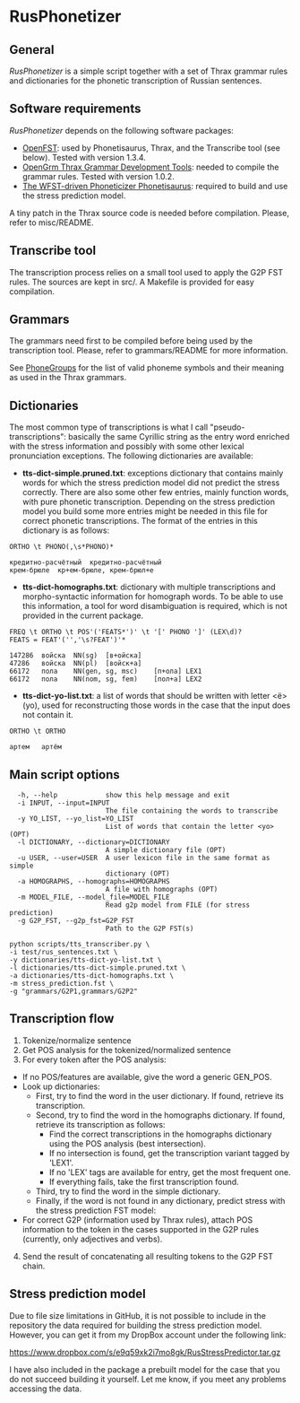 # RusPhonetizer

## General

*RusPhonetizer* is a simple script together with a set of Thrax grammar rules and dictionaries for the phonetic transcription of Russian sentences.

## Software requirements

*RusPhonetizer* depends on the following software packages:

- [OpenFST](http://www.openfst.org/twiki/bin/view/FST/WebHome): used by Phonetisaurus, Thrax, and the Transcribe tool (see below). Tested with version 1.3.4.
- [OpenGrm Thrax Grammar Development Tools](http://openfst.cs.nyu.edu/twiki/bin/view/GRM/Thrax): needed to compile the grammar rules. Tested with version 1.0.2.
- [The WFST-driven Phoneticizer Phonetisaurus](https://github.com/JosefNovak/Phonetisaurus): required to build and use the stress prediction model.

A tiny patch in the Thrax source code is needed before compilation. Please, refer to misc/README.

## Transcribe tool

The transcription process relies on a small tool used to apply the G2P FST rules. The sources are kept in src/. A Makefile is provided for easy compilation.

## Grammars

The grammars need first to be compiled before being used by the transcription tool. Please, refer to grammars/README for more information.

See [PhoneGroups](https://github.com/wilpert/PhoneGroups/blob/master/tables/YANDEX/map_YANDEX-ttssampa_ru-RU.dat) for the list of valid phoneme symbols and their meaning as used in the Thrax grammars.

## Dictionaries

The most common type of transcriptions is what I call "pseudo-transcriptions": basically the same Cyrillic string as the entry word enriched with the stress information and possibly with some other lexical pronunciation exceptions. The following dictionaries are available:

- **tts-dict-simple.pruned.txt**: exceptions dictionary that contains mainly words for which the stress prediction model did not predict the stress correctly. There are also some other few entries, mainly function words, with pure phonetic transcription. Depending on the stress prediction model you build some more entries might be needed in this file for correct phonetic transcriptions. The format of the entries in this dictionary is as follows:

```
ORTHO \t PHONO(,\s*PHONO)*

кредитно-расчётный	кредитно-расчётный
крем-брюле	кр+ем-брюле, крем-брюл+е
```

- **tts-dict-homographs.txt**: dictionary with multiple transcriptions and morpho-syntactic information for homograph words. To be able to use this information, a tool for word disambiguation is required, which is not provided in the current package.

```
FREQ \t ORTHO \t POS'('FEATS*')' \t '[' PHONO ']' (LEX\d)?
FEATS = FEAT'('','\s?FEAT')'*

147286	войска	NN(sg)	[в+ойска]
47286	войска	NN(pl)	[войск+а]
66172	пола	NN(gen, sg, msc)	[п+ола] LEX1
66172	пола	NN(nom, sg, fem)	[пол+а] LEX2
```

- **tts-dict-yo-list.txt**: a list of words that should be written with letter <ё> (yo), used for reconstructing those words in the case that the input does not contain it.

```
ORTHO \t ORTHO

артем	артём
```

## Main script options

```AsciiDoc
  -h, --help            show this help message and exit
  -i INPUT, --input=INPUT
                        The file containing the words to transcribe
  -y YO_LIST, --yo_list=YO_LIST
                        List of words that contain the letter <yo> (OPT)
  -l DICTIONARY, --dictionary=DICTIONARY
                        A simple dictionary file (OPT)
  -u USER, --user=USER  A user lexicon file in the same format as simple
                        dictionary (OPT)
  -a HOMOGRAPHS, --homographs=HOMOGRAPHS
                        A file with homographs (OPT)
  -m MODEL_FILE, --model_file=MODEL_FILE
                        Read g2p model from FILE (for stress prediction)
  -g G2P_FST, --g2p_fst=G2P_FST
                        Path to the G2P FST(s)

python scripts/tts_transcriber.py \
-i test/rus_sentences.txt \
-y dictionaries/tts-dict-yo-list.txt \
-l dictionaries/tts-dict-simple.pruned.txt \
-a dictionaries/tts-dict-homographs.txt \
-m stress_prediction.fst \
-g "grammars/G2P1,grammars/G2P2"
```

## Transcription flow

1. Tokenize/normalize sentence
2. Get POS analysis for the tokenized/normalized sentence
3. For every token after the POS analysis:
  - If no POS/features are available, give the word a generic GEN_POS.
  - Look up dictionaries:
    - First, try to find the word in the user dictionary. If found, retrieve its transcription.
    - Second, try to find the word in the homographs dictionary. If found, retrieve its transcription as follows:
      - Find the correct transcriptions in the homographs dictionary using the POS analysis (best intersection).
      - If no intersection is found, get the transcription variant tagged by 'LEX1'.
      - If no 'LEX' tags are available for entry, get the most frequent one.
      - If everything fails, take the first transcription found.
    - Third, try to find the word in the simple dictionary.
    - Finally, if the word is not found in any dictionary, predict stress with the stress prediction FST model:
  - For correct G2P (information used by Thrax rules), attach POS information to the token in the cases supported in the G2P rules (currently, only adjectives and verbs).
4. Send the result of concatenating all resulting tokens to the G2P FST chain.

## Stress prediction model

Due to file size limitations in GitHub, it is not possible to include in the repository the data required for building the stress prediction model. However, you can get it from my DropBox account under the following link:

https://www.dropbox.com/s/e9q59xk2i7mo8gk/RusStressPredictor.tar.gz

I have also included in the package a prebuilt model for the case that you do not succeed building it yourself. Let me know, if you meet any problems accessing the data.
